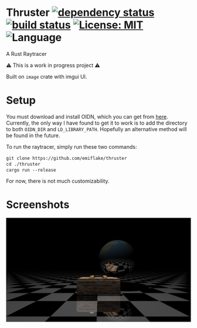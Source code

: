 # Thruster [![dependency status](https://deps.rs/repo/github/emiflake/thruster/status.svg)](https://deps.rs/repo/github/emiflake/thruster) [![build status](https://travis-ci.com/emiflake/thruster.svg?branch=master)](https://travis-ci.org/emiflake/thruster) [![License: MIT](https://img.shields.io/badge/License-MIT-yellow.svg)](https://opensource.org/licenses/MIT) ![Language](https://img.shields.io/github/languages/top/emiflake/thruster)
A Rust Raytracer

:warning: This is a work in progress project :warning:

Built on `image` crate with imgui UI.
# Setup
You must download and install OIDN, which you can get from [here](https://github.com/OpenImageDenoise/oidn/releases). Currently, the only way I have found to get it to work is to add the directory to both `OIDN_DIR` and `LD_LIBRARY_PATH`. Hopefully an alternative method will be found in the future.

To run the raytracer, simply run these two commands:
```
git clone https://github.com/emiflake/thruster
cd ./thruster
cargo run --release
```
For now, there is not much customizability.

# Screenshots
![img](https://github.com/emiflake/thruster/blob/master/screenshot.png)

